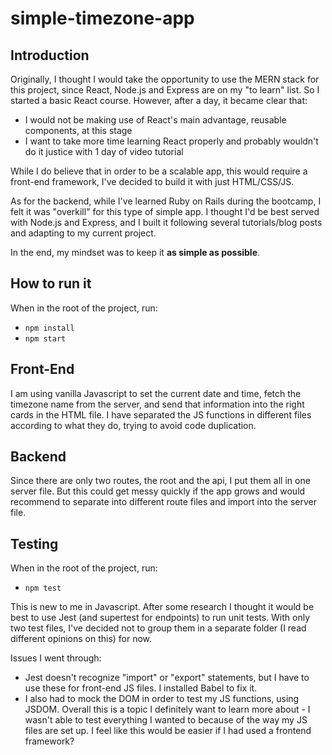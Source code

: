 # simple-timezone-app
## Introduction
Originally, I thought I would take the opportunity to use the MERN stack for this project, since React, Node.js and Express are on my "to learn" list. So I started a basic React course.
However, after a day, it became clear that:
- I would not be making use of React's main advantage, reusable components, at this stage
- I want to take more time learning React properly and probably wouldn't do it justice with 1 day of video tutorial

While I do believe that in order to be a scalable app, this would require a front-end framework, I've decided to build it with just HTML/CSS/JS.

As for the backend, while I've learned Ruby on Rails during the bootcamp, I felt it was "overkill" for this type of simple app. I thought I'd be best served with Node.js and Express, and I built it following several tutorials/blog posts and adapting to my current project.

In the end, my mindset was to keep it **as simple as possible**.

## How to run it
When in the root of the project, run:
- `npm install`
- `npm start`

## Front-End
I am using vanilla Javascript to set the current date and time, fetch the timezone name from the server, and send that information into the right cards in the HTML file.
I have separated the JS functions in different files according to what they do, trying to avoid code duplication.

## Backend
Since there are only two routes, the root and the api, I put them all in one server file. But this could get messy quickly if the app grows and would recommend to separate into different route files and import into the server file.

## Testing
When in the root of the project, run:
- `npm test`

This is new to me in Javascript. After some research I thought it would be best to use Jest (and supertest for endpoints) to run unit tests.
With only two test files, I've decided not to group them in a separate folder (I read different opinions on this) for now.

Issues I went through:
- Jest doesn't recognize "import" or "export" statements, but I have to use these for front-end JS files. I installed Babel to fix it.
- I also had to mock the DOM in order to test my JS functions, using JSDOM.
Overall this is a topic I definitely want to learn more about - I wasn't able to test everything I wanted to because of the way my JS files are set up. I feel like this would be easier if I had used a frontend framework?

